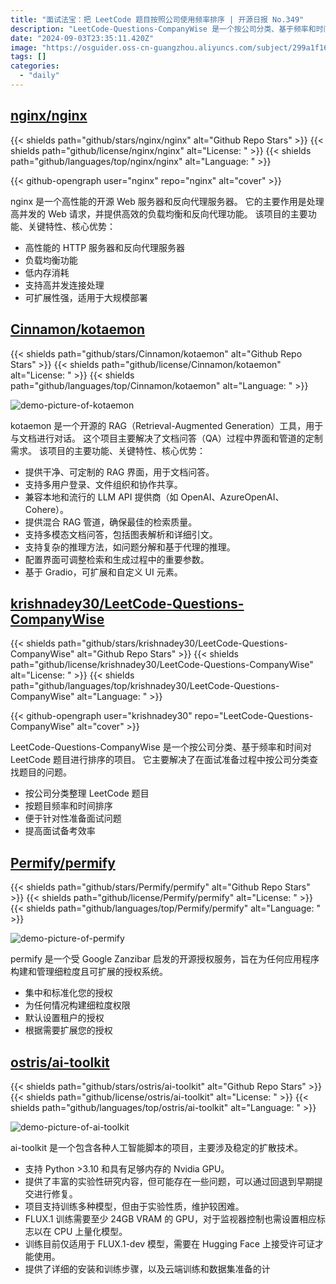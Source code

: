 ```yaml
---
title: "面试法宝：把 LeetCode 题目按照公司使用频率排序 | 开源日报 No.349"
description: "LeetCode-Questions-CompanyWise 是一个按公司分类、基于频率和时间对 LeetCode 题目进行排序的项目。"
date: "2024-09-03T23:35:11.420Z"
image: "https://osguider.oss-cn-guangzhou.aliyuncs.com/subject/299a1f162ca676873d8e9a7738b1fa1d.png"
tags: []
categories:
  - "daily"
---
```


## [nginx/nginx](https://github.com/nginx/nginx)

{{< shields path="github/stars/nginx/nginx" alt="Github Repo Stars" >}} {{< shields path="github/license/nginx/nginx" alt="License: " >}} {{< shields path="github/languages/top/nginx/nginx" alt="Language: " >}}

{{< github-opengraph user="nginx" repo="nginx" alt="cover" >}}

nginx 是一个高性能的开源 Web 服务器和反向代理服务器。
它的主要作用是处理高并发的 Web 请求，并提供高效的负载均衡和反向代理功能。
该项目的主要功能、关键特性、核心优势：

- 高性能的 HTTP 服务器和反向代理服务器
- 负载均衡功能
- 低内存消耗
- 支持高并发连接处理
- 可扩展性强，适用于大规模部署
  
## [Cinnamon/kotaemon](https://github.com/Cinnamon/kotaemon)

{{< shields path="github/stars/Cinnamon/kotaemon" alt="Github Repo Stars" >}} {{< shields path="github/license/Cinnamon/kotaemon" alt="License: " >}} {{< shields path="github/languages/top/Cinnamon/kotaemon" alt="Language: " >}}

![demo-picture-of-kotaemon](https://static.osguider.com/subject/github/Cinnamon/kotaemon/18170cf347c5d94b9e83c72973159088.png)

kotaemon 是一个开源的 RAG（Retrieval-Augmented Generation）工具，用于与文档进行对话。
这个项目主要解决了文档问答（QA）过程中界面和管道的定制需求。
该项目的主要功能、关键特性、核心优势：

- 提供干净、可定制的 RAG 界面，用于文档问答。
- 支持多用户登录、文件组织和协作共享。
- 兼容本地和流行的 LLM API 提供商（如 OpenAI、AzureOpenAI、Cohere）。
- 提供混合 RAG 管道，确保最佳的检索质量。
- 支持多模态文档问答，包括图表解析和详细引文。
- 支持复杂的推理方法，如问题分解和基于代理的推理。
- 配置界面可调整检索和生成过程中的重要参数。
- 基于 Gradio，可扩展和自定义 UI 元素。
  
## [krishnadey30/LeetCode-Questions-CompanyWise](https://github.com/krishnadey30/LeetCode-Questions-CompanyWise)

{{< shields path="github/stars/krishnadey30/LeetCode-Questions-CompanyWise" alt="Github Repo Stars" >}} {{< shields path="github/license/krishnadey30/LeetCode-Questions-CompanyWise" alt="License: " >}} {{< shields path="github/languages/top/krishnadey30/LeetCode-Questions-CompanyWise" alt="Language: " >}}

{{< github-opengraph user="krishnadey30" repo="LeetCode-Questions-CompanyWise" alt="cover" >}}

LeetCode-Questions-CompanyWise 是一个按公司分类、基于频率和时间对 LeetCode 题目进行排序的项目。
它主要解决了在面试准备过程中按公司分类查找题目的问题。

- 按公司分类整理 LeetCode 题目
- 按题目频率和时间排序
- 便于针对性准备面试问题
- 提高面试备考效率
  
## [Permify/permify](https://github.com/Permify/permify)

{{< shields path="github/stars/Permify/permify" alt="Github Repo Stars" >}} {{< shields path="github/license/Permify/permify" alt="License: " >}} {{< shields path="github/languages/top/Permify/permify" alt="Language: " >}}

![demo-picture-of-permify](https://static.osguider.com/subject/github/Permify/permify/e2b711ddfdc04fb22f0eb63b8efb5ae3.png)

permify 是一个受 Google Zanzibar 启发的开源授权服务，旨在为任何应用程序构建和管理细粒度且可扩展的授权系统。

- 集中和标准化您的授权
- 为任何情况构建细粒度权限
- 默认设置租户的授权
- 根据需要扩展您的授权
  
## [ostris/ai-toolkit](https://github.com/ostris/ai-toolkit)

{{< shields path="github/stars/ostris/ai-toolkit" alt="Github Repo Stars" >}} {{< shields path="github/license/ostris/ai-toolkit" alt="License: " >}} {{< shields path="github/languages/top/ostris/ai-toolkit" alt="Language: " >}}

![demo-picture-of-ai-toolkit](https://static.osguider.com/subject/github/ostris/ai-toolkit/8281a7d539e6b0f4c225f483e31a5f87.png)

ai-toolkit 是一个包含各种人工智能脚本的项目，主要涉及稳定的扩散技术。

- 支持 Python >3.10 和具有足够内存的 Nvidia GPU。
- 提供了丰富的实验性研究内容，但可能存在一些问题，可以通过回退到早期提交进行修复。
- 项目支持训练多种模型，但由于实验性质，维护较困难。
- FLUX.1 训练需要至少 24GB VRAM 的 GPU，对于监视器控制也需设置相应标志以在 CPU 上量化模型。
- 训练目前仅适用于 FLUX.1-dev 模型，需要在 Hugging Face 上接受许可证才能使用。
- 提供了详细的安装和训练步骤，以及云端训练和数据集准备的计
  
